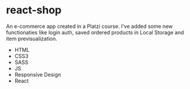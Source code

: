 # react-shop

An e-commerce app created in a Platzi course. I've added some new functionaties like login auth, saved ordered products in Local Storage and item previsualization.

- HTML
- CSS3
- SASS
- JS
- Responsive Design
- React
